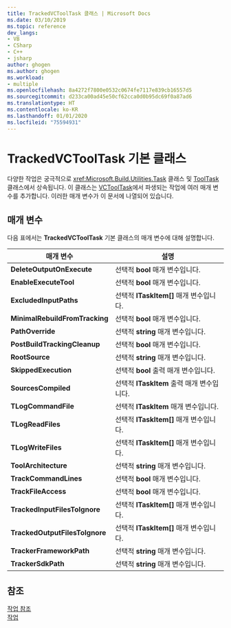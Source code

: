 ```yaml
---
title: TrackedVCToolTask 클래스 | Microsoft Docs
ms.date: 03/10/2019
ms.topic: reference
dev_langs:
- VB
- CSharp
- C++
- jsharp
author: ghogen
ms.author: ghogen
ms.workload:
- multiple
ms.openlocfilehash: 8a4272f7800e0532c0674fe7117e839cb16557d5
ms.sourcegitcommit: d233ca00ad45e50cf62cca0d0b95dc69f0a87ad6
ms.translationtype: HT
ms.contentlocale: ko-KR
ms.lasthandoff: 01/01/2020
ms.locfileid: "75594931"
---
```

# <a name="trackedvctooltask-base-class"></a>TrackedVCToolTask 기본 클래스

다양한 작업은 궁극적으로 <xref:Microsoft.Build.Utilities.Task> 클래스 및 [ToolTask](/dotnet/api/microsoft.build.utilities.tooltask) 클래스에서 상속됩니다. 이 클래스는 [VCToolTask](../msbuild/vctooltask-base-class.md)에서 파생되는 작업에 여러 매개 변수를 추가합니다. 이러한 매개 변수가 이 문서에 나열되어 있습니다.

## <a name="parameters"></a>매개 변수

다음 표에서는 **TrackedVCToolTask** 기본 클래스의 매개 변수에 대해 설명합니다.

|매개 변수|설명|
|---------------|-----------------|
|**DeleteOutputOnExecute**|선택적 **bool** 매개 변수입니다.|
|**EnableExecuteTool**|선택적 **bool** 매개 변수입니다.|
|**ExcludedInputPaths**|선택적 **ITaskItem[]** 매개 변수입니다.|
|**MinimalRebuildFromTracking**|선택적 **bool** 매개 변수입니다.|
|**PathOverride**|선택적 **string** 매개 변수입니다.|
|**PostBuildTrackingCleanup**|선택적 **bool** 매개 변수입니다.|
|**RootSource**|선택적 **string** 매개 변수입니다.|
|**SkippedExecution**|선택적 **bool** 출력 매개 변수입니다.|
|**SourcesCompiled**|선택적 **ITaskItem** 출력 매개 변수입니다.|
|**TLogCommandFile**|선택적 **ITaskItem** 매개 변수입니다.|
|**TLogReadFiles**|선택적 **ITaskItem[]** 매개 변수입니다.|
|**TLogWriteFiles**|선택적 **ITaskItem[]** 매개 변수입니다.|
|**ToolArchitecture**|선택적 **string** 매개 변수입니다.|
|**TrackCommandLines**|선택적 **bool** 매개 변수입니다.|
|**TrackFileAccess**|선택적 **bool** 매개 변수입니다.|
|**TrackedInputFilesToIgnore**|선택적 **ITaskItem[]** 매개 변수입니다.|
|**TrackedOutputFilesToIgnore**|선택적 **ITaskItem[]** 매개 변수입니다.|
|**TrackerFrameworkPath**|선택적 **string** 매개 변수입니다.|
|**TrackerSdkPath**|선택적 **string** 매개 변수입니다.|

## <a name="see-also"></a>참조

[작업 참조](../msbuild/msbuild-task-reference.md)<br/>
[작업](../msbuild/msbuild-tasks.md)
